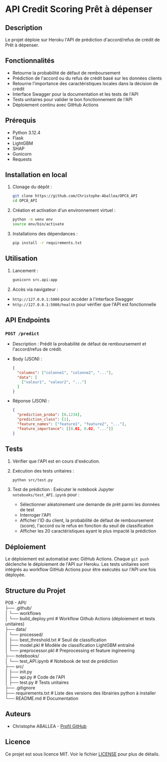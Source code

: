 # API Credit Scoring Prêt à dépenser

## Description

Le projet déploie sur Heroku l'API de prédiction d'accord/refus de crédit de Prêt à dépenser.

## Fonctionnalités

- Retourne la probabilité de défaut de remboursement 
- Prédiction de l'accord ou du refus de crédit basé sur les données clients
- Retourne l'importance des caractéristiques locales dans la décision de crédit
- Interface Swagger pour la documentation et les tests de l'API
- Tests unitaires pour valider le bon fonctionnement de l'API
- Déploiement continu avec GitHub Actions

## Prérequis

- Python 3.12.4
- Flask
- LightGBM
- SHAP
- Gunicorn
- Requests

## Installation en local

1. Clonage du dépôt :
    ```bash
    git clone https://github.com/Christophe-Aballea/OPC8_API
    cd OPC8_API
    ```

2. Création et activation d'un environnement virtuel :
    ```bash
    python -m venv env
    source env/bin/activate
    ```

3. Installations des dépendances :
    ```bash
    pip install -r requirements.txt
    ```

## Utilisation

1. Lancement :
    ```bash
    gunicorn src.api:app
    ```

2. Accès via navigateur :  
- `http://127.0.0.1:5000` pour accéder à l'interface Swagger
- `http://127.0.0.1:5000/health` pour vérifier que l'API est fonctionnelle

## API Endpoints

### `POST /predict`

- Description : Prédit la probabilité de défaut de remboursement et l'accord/refus de crédit.
- Body (JSON) :
    ```json
    {
      "columns": ["colonne1", "colonne2", "..."],
      "data": [
        ["valeur1", "valeur2", "..."]
      ]
    }
    ```

- Réponse (JSON) :
    ```json
    {
      "prediction_proba": [0.1234],
      "prediction_class": [1],
      "feature_names": ["feature1", "feature2", "..."],
      "feature_importance": [[0.01, 0.02, "..."]]
    }
    ```

## Tests

1. Vérifier que l'API est en cours d'exécution.  

2. Exécution des tests unitaires :
    ```bash
    python src/test.py
    ```  

3. Test de prédiction :
   Exécuter le notebook Jupyter `notebooks/test_API.ipynb` pour :
   - Sélectionner aléatoirement une demande de prêt parmi les données de test
   - Interroger l'API
   - Afficher l'ID du client, la probabilité de défaut de remboursement (score), l'accord ou le refus en fonction du seuil de classification
   - Afficher les 20 caractéristiques ayant le plus impacté la prédiction

## Déploiement

Le déploiement est automatisé avec GitHub Actions. Chaque `git push` déclenche le déploiement de l'API sur Heroku.
Les tests unitaires sont intégrés au workflow GitHub Actions pour être exécutés sur l'API une fois déployée. 

## Structure du Projet

P08 - API/  
├── .github/  
│ └── workflows  
│   └── build_deploy.yml  # Workflow Github Actions (déploiement et tests unitaires)  
├── data/  
│ └── processed/   
│   ├── best_threshold.txt  # Seuil de classification   
│   ├── model.pkl  # Modèle de classification LightGBM entraîné  
│   └── preprocessor.pkl  # Preprocessing et feature ingineering  
├── notebooks/  
│ └── test_API.ipynb  # Notebook de test de prédiction  
├── src/  
│ ├── init.py  
│ ├── api.py  # Code de l'API  
│ ├── test.py  # Tests unitaires  
├── .gitignore  
├── requirements.txt  # Liste des versions des librairies python à installer  
└── README.md  # Documentation  

## Auteurs

- Christophe ABALLEA - [Profil GitHub](https://github.com/Christophe-Aballea)

## Licence

Ce projet est sous licence MIT. Voir le fichier [LICENSE](LICENSE) pour plus de détails.
